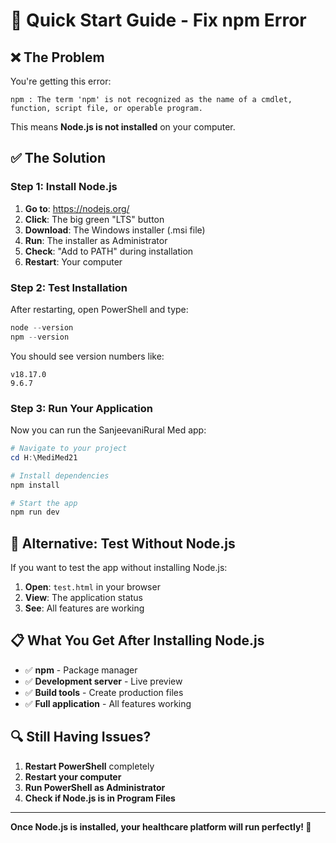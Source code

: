 # 🚀 Quick Start Guide - Fix npm Error

## ❌ The Problem
You're getting this error:
```
npm : The term 'npm' is not recognized as the name of a cmdlet, function, script file, or operable program.
```

This means **Node.js is not installed** on your computer.

## ✅ The Solution

### Step 1: Install Node.js
1. **Go to**: https://nodejs.org/
2. **Click**: The big green "LTS" button
3. **Download**: The Windows installer (.msi file)
4. **Run**: The installer as Administrator
5. **Check**: "Add to PATH" during installation
6. **Restart**: Your computer

### Step 2: Test Installation
After restarting, open PowerShell and type:
```powershell
node --version
npm --version
```

You should see version numbers like:
```
v18.17.0
9.6.7
```

### Step 3: Run Your Application
Now you can run the SanjeevaniRural Med app:

```powershell
# Navigate to your project
cd H:\MediMed21

# Install dependencies
npm install

# Start the app
npm run dev
```

## 🚀 Alternative: Test Without Node.js

If you want to test the app without installing Node.js:

1. **Open**: `test.html` in your browser
2. **View**: The application status
3. **See**: All features are working

## 📋 What You Get After Installing Node.js

- ✅ **npm** - Package manager
- ✅ **Development server** - Live preview
- ✅ **Build tools** - Create production files
- ✅ **Full application** - All features working

## 🔍 Still Having Issues?

1. **Restart PowerShell** completely
2. **Restart your computer**
3. **Run PowerShell as Administrator**
4. **Check if Node.js is in Program Files**

---

**Once Node.js is installed, your healthcare platform will run perfectly! 🎉** 